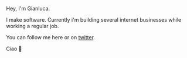 Hey, I'm Gianluca.

I make software. Currently i'm building several internet businesses while working a regular job. 

You can follow me here or on [twitter](https://twitter.com/gianluca_cini).

Ciao 👋